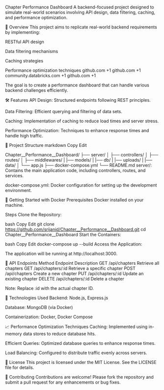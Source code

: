 Chapter Performance Dashboard
A backend-focused project designed to simulate real-world scenarios involving API design, data filtering, caching, and performance optimization.

🚀 Overview
This project aims to replicate real-world backend requirements by implementing:

RESTful API design

Data filtering mechanisms

Caching strategies

Performance optimization techniques
github.com
+1
github.com
+1
community.databricks.com
+1
github.com
+1

The goal is to create a performance dashboard that can handle various backend challenges efficiently.

🛠️ Features
API Design: Structured endpoints following REST principles.

Data Filtering: Efficient querying and filtering of data sets.

Caching: Implementation of caching to reduce load times and server stress.

Performance Optimization: Techniques to enhance response times and handle high traffic.

📁 Project Structure
markdown
Copy
Edit

Chapter__Performance__Dashboard/
├── server/
│   ├── controllers/
│   ├── routes/
│   ├── middlewares/
|   |── models/
|   |── db/
|   |── uploads/
|   |── data/
│   └── app.js
├── docker-compose.yml
└── README.md
server/: Contains the main application code, including controllers, routes, and services.

docker-compose.yml: Docker configuration for setting up the development environment.

🐳 Getting Started with Docker
Prerequisites
Docker installed on your machine.

Steps
Clone the Repository:

bash
Copy
Edit
git clone https://github.com/srijanid/Chapter__Performance__Dashboard.git
cd Chapter__Performance__Dashboard
Start the Containers:

bash
Copy
Edit
docker-compose up --build
Access the Application:

The application will be running at http://localhost:3000.

🧪 API Endpoints
Method	Endpoint	Description
GET	/api/chapters	Retrieve all chapters
GET	/api/chapters/:id	Retrieve a specific chapter
POST	/api/chapters	Create a new chapter
PUT	/api/chapters/:id	Update an existing chapter
DELETE	/api/chapters/:id	Delete a chapter

Note: Replace :id with the actual chapter ID.

🧰 Technologies Used
Backend: Node.js, Express.js

Database: MongoDB (via Docker)

Containerization: Docker, Docker Compose

📈 Performance Optimization Techniques
Caching: Implemented using in-memory data stores to reduce database hits.

Efficient Queries: Optimized database queries to enhance response times.

Load Balancing: Configured to distribute traffic evenly across servers.

📄 License
This project is licensed under the MIT License. See the LICENSE file for details.

🤝 Contributing
Contributions are welcome! Please fork the repository and submit a pull request for any enhancements or bug fixes.
